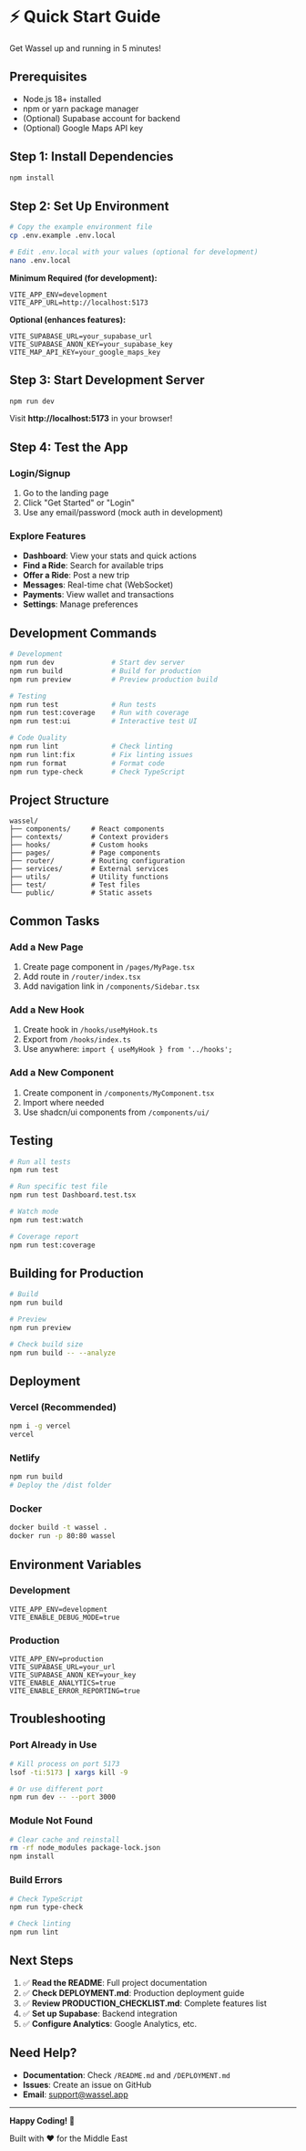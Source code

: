 # ⚡ Quick Start Guide

Get Wassel up and running in 5 minutes!

## Prerequisites

- Node.js 18+ installed
- npm or yarn package manager
- (Optional) Supabase account for backend
- (Optional) Google Maps API key

## Step 1: Install Dependencies

```bash
npm install
```

## Step 2: Set Up Environment

```bash
# Copy the example environment file
cp .env.example .env.local

# Edit .env.local with your values (optional for development)
nano .env.local
```

**Minimum Required (for development):**
```env
VITE_APP_ENV=development
VITE_APP_URL=http://localhost:5173
```

**Optional (enhances features):**
```env
VITE_SUPABASE_URL=your_supabase_url
VITE_SUPABASE_ANON_KEY=your_supabase_key
VITE_MAP_API_KEY=your_google_maps_key
```

## Step 3: Start Development Server

```bash
npm run dev
```

Visit **http://localhost:5173** in your browser!

## Step 4: Test the App

### Login/Signup
1. Go to the landing page
2. Click "Get Started" or "Login"
3. Use any email/password (mock auth in development)

### Explore Features
- **Dashboard**: View your stats and quick actions
- **Find a Ride**: Search for available trips
- **Offer a Ride**: Post a new trip
- **Messages**: Real-time chat (WebSocket)
- **Payments**: View wallet and transactions
- **Settings**: Manage preferences

## Development Commands

```bash
# Development
npm run dev              # Start dev server
npm run build            # Build for production
npm run preview          # Preview production build

# Testing
npm run test             # Run tests
npm run test:coverage    # Run with coverage
npm run test:ui          # Interactive test UI

# Code Quality
npm run lint             # Check linting
npm run lint:fix         # Fix linting issues
npm run format           # Format code
npm run type-check       # Check TypeScript
```

## Project Structure

```
wassel/
├── components/     # React components
├── contexts/       # Context providers
├── hooks/          # Custom hooks
├── pages/          # Page components
├── router/         # Routing configuration
├── services/       # External services
├── utils/          # Utility functions
├── test/           # Test files
└── public/         # Static assets
```

## Common Tasks

### Add a New Page

1. Create page component in `/pages/MyPage.tsx`
2. Add route in `/router/index.tsx`
3. Add navigation link in `/components/Sidebar.tsx`

### Add a New Hook

1. Create hook in `/hooks/useMyHook.ts`
2. Export from `/hooks/index.ts`
3. Use anywhere: `import { useMyHook } from '../hooks';`

### Add a New Component

1. Create component in `/components/MyComponent.tsx`
2. Import where needed
3. Use shadcn/ui components from `/components/ui/`

## Testing

```bash
# Run all tests
npm run test

# Run specific test file
npm run test Dashboard.test.tsx

# Watch mode
npm run test:watch

# Coverage report
npm run test:coverage
```

## Building for Production

```bash
# Build
npm run build

# Preview
npm run preview

# Check build size
npm run build -- --analyze
```

## Deployment

### Vercel (Recommended)
```bash
npm i -g vercel
vercel
```

### Netlify
```bash
npm run build
# Deploy the /dist folder
```

### Docker
```bash
docker build -t wassel .
docker run -p 80:80 wassel
```

## Environment Variables

### Development
```env
VITE_APP_ENV=development
VITE_ENABLE_DEBUG_MODE=true
```

### Production
```env
VITE_APP_ENV=production
VITE_SUPABASE_URL=your_url
VITE_SUPABASE_ANON_KEY=your_key
VITE_ENABLE_ANALYTICS=true
VITE_ENABLE_ERROR_REPORTING=true
```

## Troubleshooting

### Port Already in Use
```bash
# Kill process on port 5173
lsof -ti:5173 | xargs kill -9

# Or use different port
npm run dev -- --port 3000
```

### Module Not Found
```bash
# Clear cache and reinstall
rm -rf node_modules package-lock.json
npm install
```

### Build Errors
```bash
# Check TypeScript
npm run type-check

# Check linting
npm run lint
```

## Next Steps

1. ✅ **Read the README**: Full project documentation
2. ✅ **Check DEPLOYMENT.md**: Production deployment guide
3. ✅ **Review PRODUCTION_CHECKLIST.md**: Complete features list
4. ✅ **Set up Supabase**: Backend integration
5. ✅ **Configure Analytics**: Google Analytics, etc.

## Need Help?

- **Documentation**: Check `/README.md` and `/DEPLOYMENT.md`
- **Issues**: Create an issue on GitHub
- **Email**: support@wassel.app

---

**Happy Coding! 🚀**

Built with ❤️ for the Middle East
